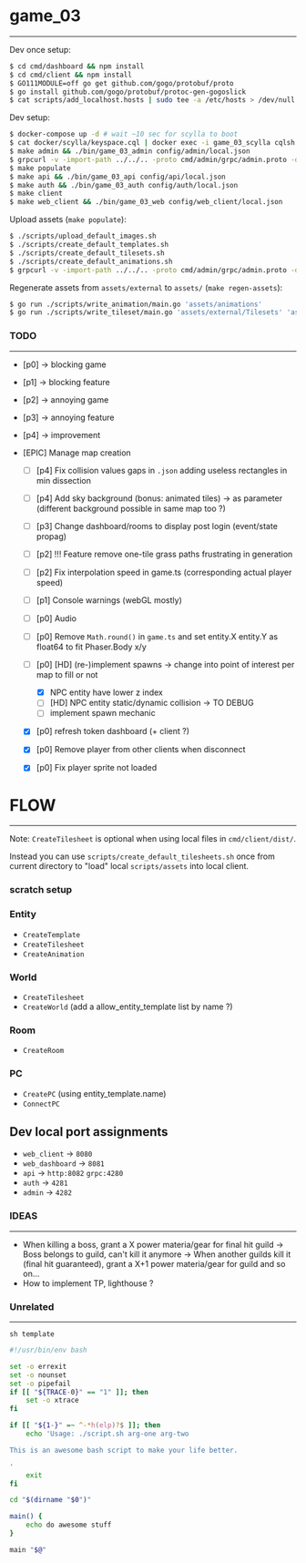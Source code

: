 # game_03
---

Dev once setup:

```sh
$ cd cmd/dashboard && npm install
$ cd cmd/client && npm install
$ GO111MODULE=off go get github.com/gogo/protobuf/proto
$ go install github.com/gogo/protobuf/protoc-gen-gogoslick
$ cat scripts/add_localhost.hosts | sudo tee -a /etc/hosts > /dev/null
```

Dev setup:

```sh
$ docker-compose up -d # wait ~10 sec for scylla to boot
$ cat docker/scylla/keyspace.cql | docker exec -i game_03_scylla cqlsh
$ make admin && ./bin/game_03_admin config/admin/local.json
$ grpcurl -v -import-path ../../.. -proto cmd/admin/grpc/admin.proto -d '"cql"' -plaintext localhost:4282 grpc.Admin/MigrateUp
$ make populate
$ make api && ./bin/game_03_api config/api/local.json
$ make auth && ./bin/game_03_auth config/auth/local.json
$ make client
$ make web_client && ./bin/game_03_web config/web_client/local.json
```

Upload assets (`make populate`):

```sh
$ ./scripts/upload_default_images.sh
$ ./scripts/create_default_templates.sh
$ ./scripts/create_default_tilesets.sh
$ ./scripts/create_default_animations.sh
$ grpcurl -v -import-path ../../.. -proto cmd/admin/grpc/admin.proto -d '' -plaintext localhost:4282 grpc.Admin/CreateWorld
```

Regenerate assets from `assets/external` to `assets/` (`make regen-assets`):

```sh
$ go run ./scripts/write_animation/main.go 'assets/animations'
$ go run ./scripts/write_tileset/main.go 'assets/external/Tilesets' 'assets/tilesets'
```

### TODO
---

- [p0] -> blocking game
- [p1] -> blocking feature
- [p2] -> annoying game
- [p3] -> annoying feature
- [p4] -> improvement

- [EPIC] Manage map creation
  + [ ] [p4] Fix collision values gaps in `.json` adding useless rectangles in min dissection
  + [ ] [p4] Add sky background (bonus: animated tiles) -> as parameter (different background possible in same map too ?)
  + [ ] [p3] Change dashboard/rooms to display post login (event/state propag)
  + [ ] [p2] !!! Feature remove one-tile grass paths frustrating in generation
  + [ ] [p2] Fix interpolation speed in game.ts (corresponding actual player speed)
  + [ ] [p1] Console warnings (webGL mostly)
  + [ ] [p0] Audio
  + [ ] [p0] Remove `Math.round()` in `game.ts` and set entity.X entity.Y as float64 to fit Phaser.Body x/y
  + [ ] [p0] [HD] (re-)implement spawns -> change into point of interest per map to fill or not
    + [x] NPC entity have lower z index
    + [ ] [HD] NPC entity static/dynamic collision -> TO DEBUG
    + [ ] implement spawn mechanic
  + [x] [p0] refresh token dashboard (+ client ?)
  + [x] [p0] Remove player from other clients when disconnect
  + [x] [p0] Fix player sprite not loaded


# FLOW
---

Note: `CreateTilesheet` is optional when using local files in `cmd/client/dist/`.

Instead you can use `scripts/create_default_tilesheets.sh` once from current directory to "load" local `scripts/assets` into local client.

### scratch setup

### Entity

- `CreateTemplate`
- `CreateTilesheet`
- `CreateAnimation`

### World

- `CreateTilesheet`
- `CreateWorld` (add a allow_entity_template list by name ?)

### Room

- `CreateRoom`

### PC

- `CreatePC` (using entity_template.name)
- `ConnectPC`


## Dev local port assignments

- `web_client` -> `8080`
- `web_dashboard` -> `8081`
- `api` -> `http:8082` `grpc:4280`
- `auth` -> `4281`
- `admin` -> `4282`


### IDEAS
---
- When killing a boss, grant a X power materia/gear for final hit guild -> Boss belongs to guild, can't kill it anymore -> When another guilds kill it (final hit guaranteed), grant a X+1 power materia/gear for guild and so on...
- How to implement TP, lighthouse ?


### Unrelated
---

`sh template`

```sh
#!/usr/bin/env bash

set -o errexit
set -o nounset
set -o pipefail
if [[ "${TRACE-0}" == "1" ]]; then
    set -o xtrace
fi

if [[ "${1-}" =~ ^-*h(elp)?$ ]]; then
    echo 'Usage: ./script.sh arg-one arg-two

This is an awesome bash script to make your life better.

'
    exit
fi

cd "$(dirname "$0")"

main() {
    echo do awesome stuff
}

main "$@"
```
